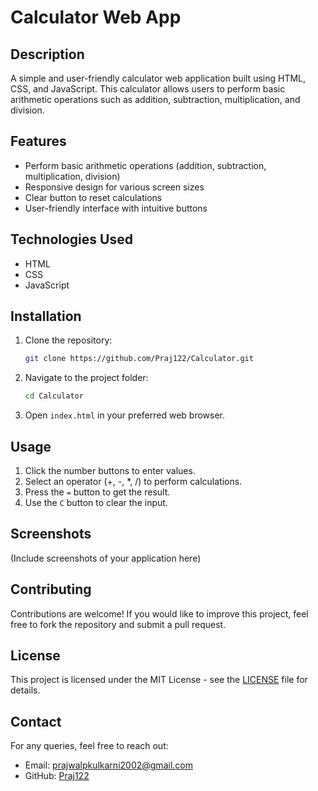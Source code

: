 # Calculator Web App

## Description

A simple and user-friendly calculator web application built using HTML, CSS, and JavaScript. This calculator allows users to perform basic arithmetic operations such as addition, subtraction, multiplication, and division.

## Features

- Perform basic arithmetic operations (addition, subtraction, multiplication, division)
- Responsive design for various screen sizes
- Clear button to reset calculations
- User-friendly interface with intuitive buttons

## Technologies Used

- HTML
- CSS
- JavaScript

## Installation

1. Clone the repository:
   ```sh
   git clone https://github.com/Praj122/Calculator.git

2. Navigate to the project folder:
   ```sh
   cd Calculator

3. Open `index.html` in your preferred web browser.

## Usage

1. Click the number buttons to enter values.
2. Select an operator (+, -, \*, /) to perform calculations.
3. Press the `=` button to get the result.
4. Use the `C` button to clear the input.

## Screenshots

(Include screenshots of your application here)

## Contributing

Contributions are welcome! If you would like to improve this project, feel free to fork the repository and submit a pull request.

## License

This project is licensed under the MIT License - see the [LICENSE](LICENSE) file for details.

## Contact

For any queries, feel free to reach out:

- Email: [prajwalpkulkarni2002@gmail.com](mailto:prajwalpkulkarni2002@gmail.com)
- GitHub: [Praj122](https://github.com/Praj122)


